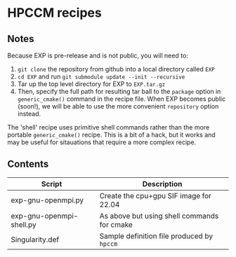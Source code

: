 # HPCCM recipes

## Notes

Because EXP is pre-release and is not public, you will need to:
1. `git clone` the repository from github into a local directory called
   `EXP` 
2. `cd EXP` and run `git submodule update --init --recursive`
3. Tar up the top level directory for EXP to `EXP.tar.gz`
4. Then, specify the full path for resulting tar ball to
   the `package` option in `generic_cmake()` command in the recipe file.
When EXP becomes public (soon!), we will be able to use the more
convenient `repository` option instead.

The 'shell' recipe uses primitive shell commands rather than the more
portable `generic_cmake()` recipe.  This is a bit of a hack, but it
works and may be useful for sitauations that require a more complex
recipe.

## Contents

| Script                    | Description                                 |
| ---                       | ---                                         |
| exp-gnu-openmpi.py        | Create the cpu+gpu SIF image for 22.04      |
| exp-gnu-openmpi-shell.py  | As above but using shell commands for cmake |
| Singularity.def           | Sample definition file produced by `hpccm`  |

